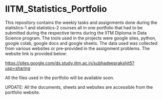 # IITM_Statistics_Portfolio
This repository contains the weekly tasks and assignments done during the statistics-1 and statistics-2 courses all in one portfolio that had to be submitted during the respective terms during the IITM Diploma in Data Science program. The tools used in the projects were google sites, python, google colab, google docs and google sheets. The data used was collected from various websites or pre-provided in the assignment problems. The website link is provided below:

https://sites.google.com/ds.study.iitm.ac.in/subhadeeprakshit5?usp=sharing

All the files used in the portfolio will be available soon.

UPDATE: All the documents, sheets and websites are accessible from the portfolio website.
